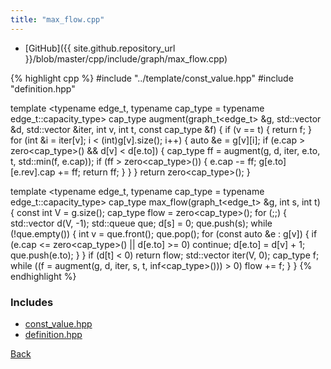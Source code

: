 ```yaml
---
title: "max_flow.cpp"
---
```


- [GitHub]({{ site.github.repository_url }}/blob/master/cpp/include/graph/max_flow.cpp)

{% highlight cpp %}
#include "../template/const_value.hpp"
#include "definition.hpp"

template <typename edge_t, typename cap_type = typename edge_t::capacity_type>
cap_type augment(graph_t<edge_t> &g, std::vector<int> &d,
                 std::vector<int> &iter, int v, int t, const cap_type &f) {
  if (v == t) {
    return f;
  }
  for (int &i = iter[v]; i < (int)g[v].size(); i++) {
    auto &e = g[v][i];
    if (e.cap > zero<cap_type>() && d[v] < d[e.to]) {
      cap_type ff = augment(g, d, iter, e.to, t, std::min(f, e.cap));
      if (ff > zero<cap_type>()) {
        e.cap -= ff;
        g[e.to][e.rev].cap += ff;
        return ff;
      }
    }
  }
  return zero<cap_type>();
}

template <typename edge_t, typename cap_type = typename edge_t::capacity_type>
cap_type max_flow(graph_t<edge_t> &g, int s, int t) {
  const int V = g.size();
  cap_type flow = zero<cap_type>();
  for (;;) {
    std::vector<int> d(V, -1);
    std::queue<int> que;
    d[s] = 0;
    que.push(s);
    while (!que.empty()) {
      int v = que.front();
      que.pop();
      for (const auto &e : g[v]) {
        if (e.cap <= zero<cap_type>() || d[e.to] >= 0) continue;
        d[e.to] = d[v] + 1;
        que.push(e.to);
      }
    }
    if (d[t] < 0) return flow;
    std::vector<int> iter(V, 0);
    cap_type f;
    while ((f = augment(g, d, iter, s, t, inf<cap_type>())) > 0) flow += f;
  }
}
{% endhighlight %}

### Includes

- [const_value.hpp](../template/const_value)
- [definition.hpp](definition)

[Back](../..)
